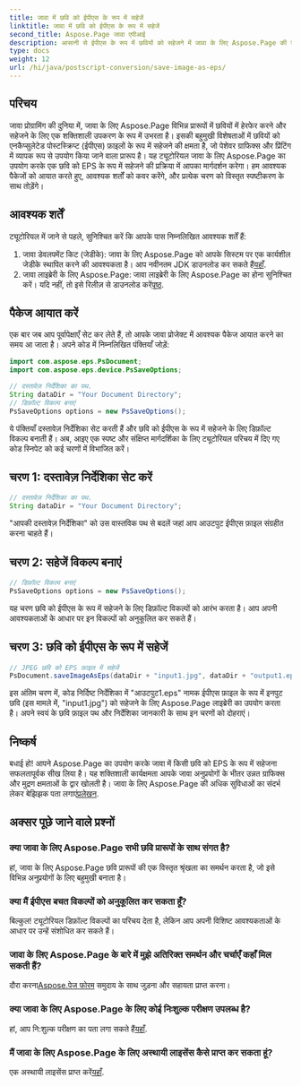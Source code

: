 ```yaml
---
title: जावा में छवि को ईपीएस के रूप में सहेजें
linktitle: जावा में छवि को ईपीएस के रूप में सहेजें
second_title: Aspose.Page जावा एपीआई
description: आसानी से ईपीएस के रूप में छवियों को सहेजने में जावा के लिए Aspose.Page की शक्ति का अन्वेषण करें। इस बहुमुखी जावा लाइब्रेरी के साथ अपने ग्राफिक्स और प्रिंटिंग क्षमताओं को बढ़ाएं।
type: docs
weight: 12
url: /hi/java/postscript-conversion/save-image-as-eps/
---
```

## परिचय
जावा प्रोग्रामिंग की दुनिया में, जावा के लिए Aspose.Page विभिन्न प्रारूपों में छवियों में हेरफेर करने और सहेजने के लिए एक शक्तिशाली उपकरण के रूप में उभरता है। इसकी बहुमुखी विशेषताओं में छवियों को एनकैप्सुलेटेड पोस्टस्क्रिप्ट (ईपीएस) फ़ाइलों के रूप में सहेजने की क्षमता है, जो पेशेवर ग्राफिक्स और प्रिंटिंग में व्यापक रूप से उपयोग किया जाने वाला प्रारूप है।
यह ट्यूटोरियल जावा के लिए Aspose.Page का उपयोग करके एक छवि को EPS के रूप में सहेजने की प्रक्रिया में आपका मार्गदर्शन करेगा। हम आवश्यक पैकेजों को आयात करते हुए, आवश्यक शर्तों को कवर करेंगे, और प्रत्येक चरण को विस्तृत स्पष्टीकरण के साथ तोड़ेंगे।
## आवश्यक शर्तें
ट्यूटोरियल में जाने से पहले, सुनिश्चित करें कि आपके पास निम्नलिखित आवश्यक शर्तें हैं:
1.  जावा डेवलपमेंट किट (जेडीके): जावा के लिए Aspose.Page को आपके सिस्टम पर एक कार्यशील जेडीके स्थापित करने की आवश्यकता है। आप नवीनतम JDK डाउनलोड कर सकते हैं[यहाँ](https://www.oracle.com/java/technologies/javase-downloads.html).
2.  जावा लाइब्रेरी के लिए Aspose.Page: जावा लाइब्रेरी के लिए Aspose.Page का होना सुनिश्चित करें। यदि नहीं, तो इसे रिलीज़ से डाउनलोड करें[पृष्ठ](https://releases.aspose.com/page/java/).
## पैकेज आयात करें
एक बार जब आप पूर्वापेक्षाएँ सेट कर लेते हैं, तो आपके जावा प्रोजेक्ट में आवश्यक पैकेज आयात करने का समय आ जाता है। अपने कोड में निम्नलिखित पंक्तियाँ जोड़ें:
```java
import com.aspose.eps.PsDocument;
import com.aspose.eps.device.PsSaveOptions;

// दस्तावेज़ निर्देशिका का पथ.
String dataDir = "Your Document Directory";
// डिफ़ॉल्ट विकल्प बनाएं
PsSaveOptions options = new PsSaveOptions();
```
ये पंक्तियाँ दस्तावेज़ निर्देशिका सेट करती हैं और छवि को ईपीएस के रूप में सहेजने के लिए डिफ़ॉल्ट विकल्प बनाती हैं।
अब, आइए एक स्पष्ट और संक्षिप्त मार्गदर्शिका के लिए ट्यूटोरियल परिचय में दिए गए कोड स्निपेट को कई चरणों में विभाजित करें।
## चरण 1: दस्तावेज़ निर्देशिका सेट करें
```java
// दस्तावेज़ निर्देशिका का पथ.
String dataDir = "Your Document Directory";
```
"आपकी दस्तावेज़ निर्देशिका" को उस वास्तविक पथ से बदलें जहां आप आउटपुट ईपीएस फ़ाइल संग्रहीत करना चाहते हैं।
## चरण 2: सहेजें विकल्प बनाएं
```java
// डिफ़ॉल्ट विकल्प बनाएं
PsSaveOptions options = new PsSaveOptions();
```
यह चरण छवि को ईपीएस के रूप में सहेजने के लिए डिफ़ॉल्ट विकल्पों को आरंभ करता है। आप अपनी आवश्यकताओं के आधार पर इन विकल्पों को अनुकूलित कर सकते हैं।
## चरण 3: छवि को ईपीएस के रूप में सहेजें
```java
// JPEG छवि को EPS फ़ाइल में सहेजें
PsDocument.saveImageAsEps(dataDir + "input1.jpg", dataDir + "output1.eps", options);
```
इस अंतिम चरण में, कोड निर्दिष्ट निर्देशिका में "आउटपुट1.eps" नामक ईपीएस फ़ाइल के रूप में इनपुट छवि (इस मामले में, "input1.jpg") को सहेजने के लिए Aspose.Page लाइब्रेरी का उपयोग करता है।
अपने स्वयं के छवि फ़ाइल पथ और निर्देशिका जानकारी के साथ इन चरणों को दोहराएं।
## निष्कर्ष
बधाई हो! आपने Aspose.Page का उपयोग करके जावा में किसी छवि को EPS के रूप में सहेजना सफलतापूर्वक सीख लिया है। यह शक्तिशाली कार्यक्षमता आपके जावा अनुप्रयोगों के भीतर उन्नत ग्राफिक्स और मुद्रण क्षमताओं के द्वार खोलती है।
 जावा के लिए Aspose.Page की अधिक सुविधाओं का संदर्भ लेकर बेझिझक पता लगाएं[प्रलेखन](https://reference.aspose.com/page/java/).
## अक्सर पूछे जाने वाले प्रश्नों
### क्या जावा के लिए Aspose.Page सभी छवि प्रारूपों के साथ संगत है?
हां, जावा के लिए Aspose.Page छवि प्रारूपों की एक विस्तृत श्रृंखला का समर्थन करता है, जो इसे विभिन्न अनुप्रयोगों के लिए बहुमुखी बनाता है।
### क्या मैं ईपीएस बचत विकल्पों को अनुकूलित कर सकता हूँ?
बिल्कुल! ट्यूटोरियल डिफ़ॉल्ट विकल्पों का परिचय देता है, लेकिन आप अपनी विशिष्ट आवश्यकताओं के आधार पर उन्हें संशोधित कर सकते हैं।
### जावा के लिए Aspose.Page के बारे में मुझे अतिरिक्त समर्थन और चर्चाएँ कहाँ मिल सकती हैं?
 दौरा करना[Aspose.पेज फोरम](https://forum.aspose.com/c/page/39) समुदाय के साथ जुड़ना और सहायता प्राप्त करना।
### क्या जावा के लिए Aspose.Page के लिए कोई निःशुल्क परीक्षण उपलब्ध है?
 हां, आप नि:शुल्क परीक्षण का पता लगा सकते हैं[यहाँ](https://releases.aspose.com/).
### मैं जावा के लिए Aspose.Page के लिए अस्थायी लाइसेंस कैसे प्राप्त कर सकता हूं?
 एक अस्थायी लाइसेंस प्राप्त करें[यहाँ](https://purchase.aspose.com/temporary-license/).